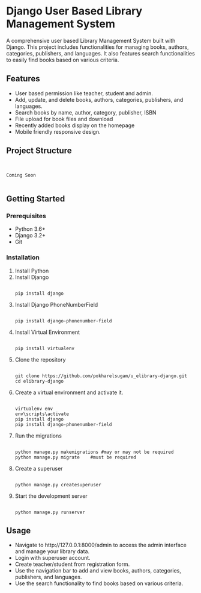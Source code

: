 # Django User Based Library Management System

A comprehensive user based Library Management System built with Django. This project includes functionalities for managing books, authors, categories, publishers, and languages. It also features search functionalities to easily find books based on various criteria.

## Features

- User based permission like teacher, student and admin.
- Add, update, and delete books, authors, categories, publishers, and languages.
- Search books by name, author, category, publisher, ISBN
- File upload for book files and download
- Recently added books display on the homepage
- Mobile friendly responsive design.

## Project Structure


<pre><code>

Coming Soon
      
</code></pre>
## Getting Started

### Prerequisites

- Python 3.6+
- Django 3.2+
- Git

### Installation

1. Install Python
2. Install Django
   <pre><code>
   pip install django
   </code></pre>
3. Install Django PhoneNumberField
   <pre><code>
   pip install django-phonenumber-field
   </code></pre>   
4. Install Virtual Environment
   <pre><code>
   pip install virtualenv
   </code></pre>   
6. Clone the repository
   <pre><code>
   git clone https://github.com/pokharelsugam/u_elibrary-django.git
   cd elibrary-django
   </code></pre>
8. Create a virtual environment and activate it.
   <pre><code>
   virtualenv env
   env\scripts\activate
   pip install django
   pip install django-phonenumber-field
   </code></pre>
10. Run the migrations
    <pre><code>
    python manage.py makemigrations #may or may not be required
    python manage.py migrate	#must be required
    </code></pre>
12. Create a superuser
    <pre><code>
    python manage.py createsuperuser
    </code></pre>
14. Start the development server
    <pre><code>
    python manage.py runserver
    </code></pre>

## Usage
<ul>
<li>Navigate to http://127.0.0.1:8000/admin to access the admin interface and manage your library data.</li>
<li>Login with superuser account.</li>
<li>Create teacher/student from registration form.</li>
<li>Use the navigation bar to add and view books, authors, categories, publishers, and languages.</li>
<li>Use the search functionality to find books based on various criteria.</li>
</ul>
